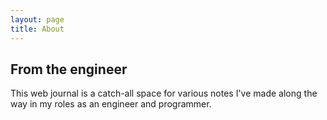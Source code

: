 ```yaml
---
layout: page
title: About
---
```


## From the engineer

This web journal is a catch-all space for various notes I've made along the way in my
roles as an engineer and programmer.
